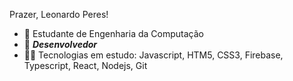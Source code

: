 Prazer, Leonardo Peres!

* 🔭 Estudante de Engenharia da Computação
* 💼 <b><i>Desenvolvedor</i></b>
* 🕵️‍♀️ Tecnologias em estudo: Javascript, HTM5, CSS3, Firebase, Typescript, React, Nodejs, Git
